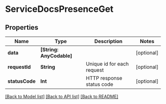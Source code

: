 # ServiceDocsPresenceGet

## Properties
Name | Type | Description | Notes
------------ | ------------- | ------------- | -------------
**data** | **[String: AnyCodable]** |  | [optional] 
**requestId** | **String** | Unique id for each request | [optional] 
**statusCode** | **Int** | HTTP response status code | [optional] 

[[Back to Model list]](../README.md#documentation-for-models) [[Back to API list]](../README.md#documentation-for-api-endpoints) [[Back to README]](../README.md)


